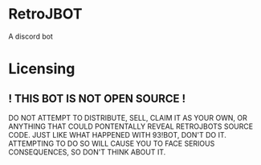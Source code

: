 # RetroJBOT
A discord bot


# Licensing

## ! THIS BOT IS NOT OPEN SOURCE !

DO NOT ATTEMPT TO DISTRIBUTE, SELL, CLAIM IT AS YOUR OWN, OR ANYTHING THAT COULD PONTENTALLY REVEAL RETROJBOTS SOURCE CODE.
JUST LIKE WHAT HAPPENED WITH 93!BOT, DON'T DO IT. ATTEMPTING TO DO SO WILL CAUSE YOU TO FACE SERIOUS CONSEQUENCES, SO DON'T
THINK ABOUT IT.
